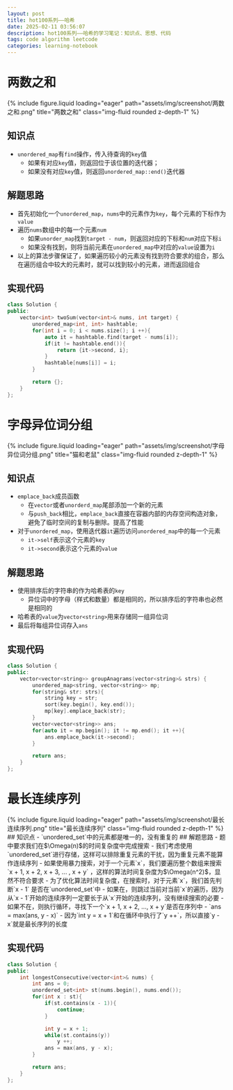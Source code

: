 ```yaml
---
layout: post
title: hot100系列——哈希
date: 2025-02-11 03:56:07
description: hot100系列——哈希的学习笔记：知识点、思想、代码
tags: code algorithm leetcode
categories: learning-notebook
---
```


# 两数之和

<div class="row">
    <div class="col-sm mt-3 mt-md-0">
        {% include figure.liquid loading="eager" path="assets/img/screenshot/两数之和.png" title="两数之和" class="img-fluid rounded z-depth-1" %}
    </div>
</div>

## 知识点

- `unordered_map`有`find`操作，传入待查询的`key`值
  - 如果有对应`key`值，则返回位于该位置的迭代器；
  - 如果没有对应`key`值，则返回`unordered_map::end()`迭代器

## 解题思路

- 首先初始化一个`unordered_map`，`nums`中的元素作为`key`，每个元素的下标作为`value`
- 遍历`nums`数组中的每一个元素`num`
  - 如果`unorder_map`找到`target - num`，则返回对应的下标和`num`对应下标`i`
  - 如果没有找到，则将当前元素在`unordered_map`中对应的`value`设置为`i`
- 以上的算法步骤保证了，如果遍历较小的元素没有找到符合要求的组合，那么在遍历组合中较大的元素时，就可以找到较小的元素，进而返回组合

## 实现代码

```cpp
class Solution {
public:
    vector<int> twoSum(vector<int>& nums, int target) {
        unordered_map<int, int> hashtable;
        for(int i = 0; i < nums.size(); i ++){
            auto it = hashtable.find(target - nums[i]);
            if(it != hashtable.end()){
                return {it->second, i};
            }
            hashtable[nums[i]] = i;
        }

        return {};
    }
};
```

# 字母异位词分组

<div class="row">
    <div class="col-sm mt-3 mt-md-0">
        {% include figure.liquid loading="eager" path="assets/img/screenshot/字母异位词分组.png" title="猫和老鼠" class="img-fluid rounded z-depth-1" %}
    </div>
</div>

## 知识点

- `emplace_back`成员函数
  - 在`vector`或者`unorderd_map`尾部添加一个新的元素
  - 与`push_back`相比，`emplace_back`直接在容器内部的内存空间构造对象，避免了临时空间的复制与删除。提高了性能
- 对于`unordered_map`，使用迭代器`it`遍历访问`unordered_map`中的每一个元素
  - `it->self`表示这个元素的`key`
  - `it->second`表示这个元素的`value`

## 解题思路

- 使用排序后的字符串的作为哈希表的`key`
  - 异位词中的字母（样式和数量）都是相同的，所以排序后的字符串也必然是相同的
- 哈希表的`value`为`vector<string>`用来存储同一组异位词
- 最后将每组异位词存入`ans`

## 实现代码

```cpp
class Solution {
public:
    vector<vector<string>> groupAnagrams(vector<string>& strs) {
        unordered_map<string, vector<string>> mp;
        for(string& str: strs){
            string key = str;
            sort(key.begin(), key.end());
            mp[key].emplace_back(str);
        }
        vector<vector<string>> ans;
        for(auto it = mp.begin(); it != mp.end(); it ++){
            ans.emplace_back(it->second);
        }

        return ans;
    }
};
```

# 最长连续序列

<div class="row">
    <div class="col-sm mt-3 mt-md-0">
        {% include figure.liquid loading="eager" path="assets/img/screenshot/最长连续序列.png" title="最长连续序列" class="img-fluid rounded z-depth-1" %}
    </div>
</div>
## 知识点
- `unordered_set`中的元素都是唯一的，没有重复的
## 解题思路
- 题中要求我们在$\Omega(n)$的时间复杂度中完成搜索
- 我们考虑使用`unordered_set`进行存储，这样可以排除重复元素的干扰，因为重复元素不能算作连续序列
- 如果使用暴力搜索，对于一个元素`x`，我们要遍历整个数组来搜索`x + 1, x + 2, x + 3, ... , x + y` ，这样的算法时间复杂度为$\Omega(n^2)$，显然不符合要求
- 为了优化算法时间复杂度，在搜索时，对于元素`x`，我们首先判断`x - 1` 是否在`unordered_set`中
  - 如果在，则跳过当前对当前`x`的遍历，因为从`x - 1`开始的连续序列一定要长于从`x`开始的连续序列，没有继续搜索的必要
  - 如果不在，则执行循环，寻找下一个`x + 1, x + 2, ..., x + y`是否在序列中
- `ans  = max(ans, y - x)`
  - 因为`int y = x + 1`和在循环中执行了`y ++`，所以直接`y - x`就是最长序列的长度

## 实现代码

```cpp
class Solution {
public:
    int longestConsecutive(vector<int>& nums) {
        int ans = 0;
        unordered_set<int> st(nums.begin(), nums.end());
        for(int x : st){
            if(st.contains(x - 1)){
                continue;
            }

            int y = x + 1;
            while(st.contains(y))
                y ++;
            ans = max(ans, y - x);
        }

        return ans;
    }
};
```
